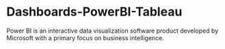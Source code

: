 # Dashboards-PowerBI-Tableau
Power BI is an interactive data visualization software product developed by Microsoft with a primary focus on business intelligence.
